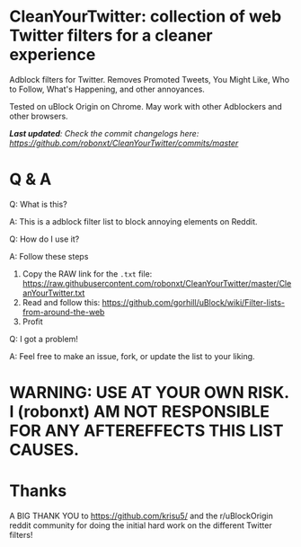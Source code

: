 # CleanYourTwitter: collection of web Twitter filters for a cleaner experience

Adblock filters for Twitter. Removes Promoted Tweets, You Might Like, Who to Follow, What's Happening, and other annoyances.

Tested on uBlock Origin on Chrome. May work with other Adblockers and other browsers.

***Last updated**: Check the commit changelogs here: https://github.com/robonxt/CleanYourTwitter/commits/master*

# Q & A

Q: What is this?

A: This is a adblock filter list to block annoying elements on Reddit.

Q: How do I use it?

A: Follow these steps
1. Copy the RAW link for the `.txt` file: https://raw.githubusercontent.com/robonxt/CleanYourTwitter/master/CleanYourTwitter.txt
2. Read and follow this: https://github.com/gorhill/uBlock/wiki/Filter-lists-from-around-the-web
3. Profit

Q: I got a problem!

A: Feel free to make an issue, fork, or update the list to your liking.

# WARNING: USE AT YOUR OWN RISK. I (robonxt) AM NOT RESPONSIBLE FOR ANY AFTEREFFECTS THIS LIST CAUSES.

# Thanks
A BIG THANK YOU to https://github.com/krisu5/ and the r/uBlockOrigin reddit community for doing the initial hard work on the different Twitter filters!

